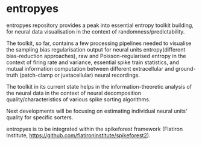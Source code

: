 # entropyes
entropyes repository provides a peak into essential entropy toolkit building, for neural data visualisation in the context of randomness/predictability.

The toolkit, so far, contains a few processing pipelines needed to visualise the sampling bias regularisation output for neural units entropy(different bias-reduction approaches), raw and Poisson-regularised entropy in the context of firing rate and variance, essential spike train statistics, and mutual information computation between different extracellular and ground-truth (patch-clamp or juxtacellular) neural recordings. 

The toolkit in its current state helps in the information-theoretic analysis of the neural data in the context of neural decomposition quality/characteristics of various spike sorting algorithms.

Next developments will be focusing on estimating individual neural units' quality for specific sorters.

entropyes is to be integrated within the spikeforest framework (Flatiron Institute, https://github.com/flatironinstitute/spikeforest2).



